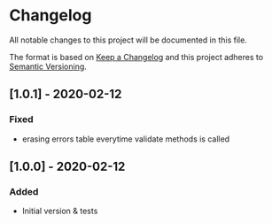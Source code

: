 # Changelog
All notable changes to this project will be documented in this file.

The format is based on [Keep a Changelog](http://keepachangelog.com/en/1.0.0/)
and this project adheres to [Semantic Versioning](http://semver.org/spec/v2.0.0.html).

## [1.0.1] - 2020-02-12
### Fixed
- erasing errors table everytime validate methods is called

## [1.0.0] - 2020-02-12
### Added
- Initial version & tests
